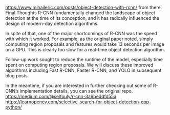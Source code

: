 https://www.mihaileric.com/posts/object-detection-with-rcnn/
from there:
Final Thoughts
R-CNN fundamentally changed the landscape of object detection at the time of its conception, and it has radically influenced the design of modern-day detection algorithms.

In spite of that, one of the major shortcomings of R-CNN was the speed with which it worked. For example, as the original paper noted, simply computing region proposals and features would take 13 seconds per image on a GPU. This is clearly too slow for a real-time object detection algorithm.

Follow-up work sought to reduce the runtime of the model, especially time spent on computing region proposals. We will discuss these improved algorithms including Fast R-CNN, Faster R-CNN, and YOLO in subsequent blog posts.

In the meantime, if you are interested in further checking out some of R-CNN’s implementation details, you can see the original repo.
https://medium.com/@selfouly/r-cnn-3a9beddfd55a
https://learnopencv.com/selective-search-for-object-detection-cpp-python/
